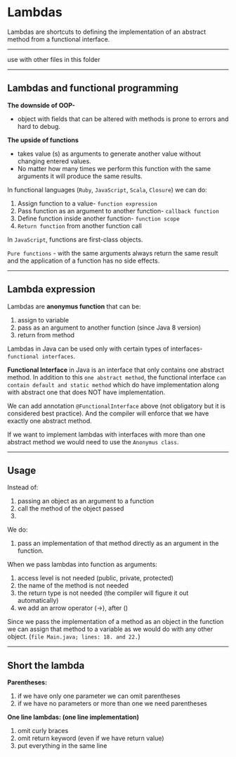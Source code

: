 # Lambdas
Lambdas are shortcuts to defining the implementation of an abstract method from a functional interface. 
___
use with other files in this folder 
___

## Lambdas and functional programming

**The downside of OOP-**

- object with fields that can be altered with methods is prone to errors and hard to debug. 

**The upside of functions**

- takes value (s) as arguments to generate another value without changing entered values. 
- No matter how many times we perform this function with the same arguments it will produce the same results.

In functional languages (`Ruby`, `JavaScript`, `Scala`, `Closure`) we can do: 
1. Assign function to a value- `function expression`
2. Pass function as an argument to another function- `callback function`
3. Define function inside another function- `function scope`
4. `Return function` from another function call

In `JavaScript`, functions are first-class objects.

`Pure functions` - with the same arguments always return the same result and the application of a function has no side effects. 

___
## Lambda expression

Lambdas are **anonymus function** that can be:
1. assign to variable 
2. pass as an argument to another function (since Java 8 version)
3. return from method


Lambdas in Java can be used only with certain types of interfaces- `functional interfaces`.

**Functional Interface** in Java is an interface that only contains one abstract method. In addition to this `one abstract method`, the functional interface `can contain default and static method` which do have implementation along with abstract one that does NOT have implementation. 

We can add annotation `@FunctionalInterface` above (not obligatory but it is considered best practice). And the compiler will enforce that we have exactly one abstract method.

If we want to implement lambdas with interfaces with more than one abstract method we would need to use the `Anonymus class`. 

___
## Usage

Instead of:

1. passing an object as an argument to a function
2. call the method of the object passed
3. 
We do:
1. pass an implementation of that method directly as an argument in the function. 


When we pass lambdas into function as arguments:

1. access level is not needed (public, private, protected)
2. the name of the method is not needed
3. the return type is not needed (the compiler will figure it out automatically)
4. we add an arrow operator (->),  after ()


Since we pass the implementation of a method as an object in the function we can assign that method to a variable as we would do with any other object. (`file Main.java; lines: 18. and 22.`)
___
## Short the lambda

**Parentheses:**

1. if we have only one parameter we can omit parentheses 
2. if we have no parameters or more than one we need parentheses
   
**One line lambdas: (one line implementation)**

1. omit curly braces 
2. omit return keyword (even if we have return value)
3. put everything in the same line 


